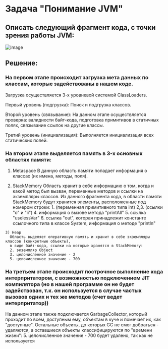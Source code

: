 # Задача "Понимание JVM"

## Описать следующий фрагмент кода, с точки зрения работы JVM:


![image](https://user-images.githubusercontent.com/120349770/235810571-325fea1e-65aa-4818-874f-8f7e367206f4.png)

## Решение:

### На первом этапе происходит загрузка мета данных по классам, которые задействованы в нашем коде.
Загрузка осуществляется 3-х уровневой системой ClassLoaders.

  Первый уровень (подгрузка):
    Поиск и подгрузка классов.
    
  Второй уровень (связывание):
    На данном этапе осуществляется проверка: валидности байт-кода, подготовка примитивов в статичных полях, связывание ссылок на другие классы.
    
  Третий уровень (инициализация):
    Выполняется инициализация всех статических полей.
    
  
### На втором этапе выделяется память в 3-х основных областях памяти:
   
   1) Metaspace
    В данную область памяти попадает информация о классах (их имена, методы, поля).
  
   2) StackMemory
    Область хранит в себе  информацию о том, когда и какой метод был вызван, переменные методов и ссылки на экземпляры классов.
    Из данного фрагмента кода, в области памяти StackMemory будут хранится элементы, расположенные под номером строки:
    1. (переменная примитивного типа int) 
    2,3. (ссылки "o" и "ii") 
    4. информация о вызове метода "printAll"
    5. ссылка "uselessVar"
    6. ссылка "out", которая принадлежит константе ссылочного типа в классе System, информация о методе "println" 
    
    3) Heap 
      Область выделяет оперативную память и хранит в себе экземпляры классов (конкретные объекты), 
      в виде байт-кода, ссылки на которые хранятся в StackMemory:
      2. экземпляр Object
      3. целочисленное значение - 2
      5. целочисленное значение - 700
      
### На третьем этапе происходит построчное выполнение кода интерпритатором, с возможностью подключением JIT компилятора (но в нашей программе он не будет задействован, т.к. он используется в случае частых вызовов одних и тех же методов (счет ведет интерпритатор))
    
   На данном этапе также подключается GarbageCollector, который проходит по всем, доступным ему, объектам в куче и помечает их, как "доступные". Остальные объекты, до которых GC не смог добраться - удаляются, а оставшиеся объекты классифицируются по "времени жизни": 
    5. целочисленное значение - 700 будет удалено, так как не используется
   

      
    
    

